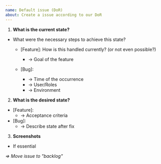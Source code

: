 ```yaml
---
name: Default issue (DoR)
about: Create a issue according to our DoR
---
```


1. **What is the current state?**

- What were the necessary steps to achieve this state?
  - [Feature]: How is this handled currently? (or not even possible?)
    - -> Goal of the feature

  - [Bug]:
    - -> Time of the occurrence
    - -> User/Roles
    - -> Environment

2. **What is the desired state?**

- [Feature]:
  - -> Acceptance criteria
- [Bug]:
  - -> Describe state after fix

3. **Screenshots**

- If essential

_=> Move issue to "backlog"_
